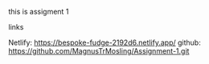 this is assigment 1


links

Netlify: https://bespoke-fudge-2192d6.netlify.app/
github: https://github.com/MagnusTrMosling/Assignment-1.git
